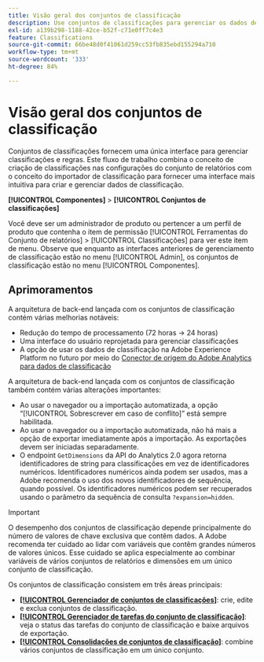 ```yaml
---
title: Visão geral dos conjuntos de classificação
description: Use conjuntos de classificações para gerenciar os dados de classificação.
exl-id: a139b298-1188-42ce-b52f-c71e0ff7c4e3
feature: Classifications
source-git-commit: 66be48d0f41061d259cc53fb835ebd155294a710
workflow-type: tm+mt
source-wordcount: '333'
ht-degree: 84%

---
```


# Visão geral dos conjuntos de classificação

Conjuntos de classificações fornecem uma única interface para gerenciar classificações e regras. Este fluxo de trabalho combina o conceito de criação de classificações nas configurações do conjunto de relatórios com o conceito do importador de classificação para fornecer uma interface mais intuitiva para criar e gerenciar dados de classificação.

**[!UICONTROL Componentes]** > **[!UICONTROL Conjuntos de classificações]**

Você deve ser um administrador de produto ou pertencer a um perfil de produto que contenha o item de permissão [!UICONTROL Ferramentas do Conjunto de relatórios] > [!UICONTROL Classificações] para ver este item de menu. Observe que enquanto as interfaces anteriores de gerenciamento de classificação estão no menu [!UICONTROL Admin], os conjuntos de classificação estão no menu [!UICONTROL Componentes].

## Aprimoramentos

A arquitetura de back-end lançada com os conjuntos de classificação contém várias melhorias notáveis:

* Redução do tempo de processamento (72 horas → 24 horas)
* Uma interface do usuário reprojetada para gerenciar classificações
* A opção de usar os dados de classificação na Adobe Experience Platform no futuro por meio do [Conector de origem do Adobe Analytics para dados de classificação](https://experienceleague.adobe.com/pt-br/docs/experience-platform/sources/connectors/adobe-applications/classifications)

A arquitetura de back-end lançada com os conjuntos de classificação também contém várias alterações importantes:

* Ao usar o navegador ou a importação automatizada, a opção “[!UICONTROL Sobrescrever em caso de conflito]” está sempre habilitada.
* Ao usar o navegador ou a importação automatizada, não há mais a opção de exportar imediatamente após a importação. As exportações devem ser iniciadas separadamente.
* O endpoint `GetDimensions` da API do Analytics 2.0 agora retorna identificadores de string para classificações em vez de identificadores numéricos. Identificadores numéricos ainda podem ser usados, mas a Adobe recomenda o uso dos novos identificadores de sequência, quando possível. Os identificadores numéricos podem ser recuperados usando o parâmetro da sequência de consulta `?expansion=hidden`.

>[!IMPORTANT]
>
>O desempenho dos conjuntos de classificação depende principalmente do número de valores de chave exclusiva que contêm dados. A Adobe recomenda ter cuidado ao lidar com variáveis que contêm grandes números de valores únicos. Esse cuidado se aplica especialmente ao combinar variáveis de vários conjuntos de relatórios e dimensões em um único conjunto de classificação.

Os conjuntos de classificação consistem em três áreas principais:

* [**[!UICONTROL Gerenciador de conjuntos de classificações]**](manage/set-manager.md): crie, edite e exclua conjuntos de classificação.
* [**[!UICONTROL Gerenciador de tarefas do conjunto de classificação]**](job-manager.md): veja o status das tarefas do conjunto de classificação e baixe arquivos de exportação.
* [**[!UICONTROL Consolidações de conjuntos de classificação]**](consolidations/manage.md): combine vários conjuntos de classificação em um único conjunto.
